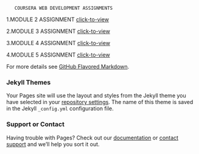 
       COURSERA WEB DEVELOPMENT ASSIGNMENTS


1.MODULE 2 ASSIGNMENT [click-to-view](https://david123-os.github.io/coursera-test/module2-solution/)

2.MODULE 3 ASSIGNMENT [click-to-view](https://david123-os.github.io/coursera-test/module3-assignment/index.html)

3.MODULE 4 ASSIGNMENT [click-to-view](https://david123-os.github.io/coursera-test/module4-solution/index.html)

4.MODULE 5 ASSIGNMENT [click-to-view](https://david123-os.github.io/coursera-test/module5-solution/index.html)









For more details see [GitHub Flavored Markdown](https://guides.github.com/features/mastering-markdown/).

### Jekyll Themes

Your Pages site will use the layout and styles from the Jekyll theme you have selected in your [repository settings](https://github.com/david123-os/coursera-test/settings). The name of this theme is saved in the Jekyll `_config.yml` configuration file.

### Support or Contact

Having trouble with Pages? Check out our [documentation](https://help.github.com/categories/github-pages-basics/) or [contact support](https://github.com/contact) and we’ll help you sort it out.
